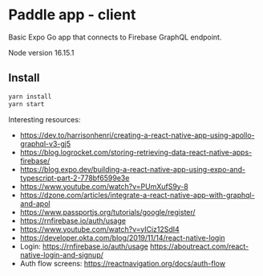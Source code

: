 # Paddle app - client

Basic Expo Go app that connects to Firebase GraphQL endpoint.

Node version 16.15.1

## Install


```sh
yarn install
yarn start
```

Interesting resources:

- https://dev.to/harrisonhenri/creating-a-react-native-app-using-apollo-graphql-v3-gj5
- https://blog.logrocket.com/storing-retrieving-data-react-native-apps-firebase/
- https://blog.expo.dev/building-a-react-native-app-using-expo-and-typescript-part-2-778bf6599e3e
- https://www.youtube.com/watch?v=PUmXufS9y-8
- https://dzone.com/articles/integrate-a-react-native-app-with-graphql-and-apol
- https://www.passportjs.org/tutorials/google/register/
- https://rnfirebase.io/auth/usage
- https://www.youtube.com/watch?v=yICiz12SdI4
- https://developer.okta.com/blog/2019/11/14/react-native-login
- Login: https://rnfirebase.io/auth/usage https://aboutreact.com/react-native-login-and-signup/
- Auth flow screens: https://reactnavigation.org/docs/auth-flow